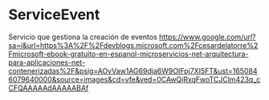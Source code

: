 # ServiceEvent
Servicio que gestiona la creación de eventos 
https://www.google.com/url?sa=i&url=https%3A%2F%2Fdevblogs.microsoft.com%2Fcesardelatorre%2Fmicrosoft-ebook-gratuito-en-espanol-microservicios-net-arquitectura-para-aplicaciones-net-contenerizadas%2F&psig=AOvVaw1AG69dja6W9OIFpj7XI5FT&ust=1650846079640000&source=images&cd=vfe&ved=0CAwQjRxqFwoTCJClm423q_cCFQAAAAAdAAAAABAf
